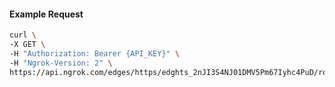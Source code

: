 <!-- Code generated for API Clients. DO NOT EDIT. -->

#### Example Request

```bash
curl \
-X GET \
-H "Authorization: Bearer {API_KEY}" \
-H "Ngrok-Version: 2" \
https://api.ngrok.com/edges/https/edghts_2nJI3S4NJ01DMV5Pm67Iyhc4PuD/routes/edghtsrt_2nJI3Xd5JHoww4lxYhREuiDWNFg/backend
```

